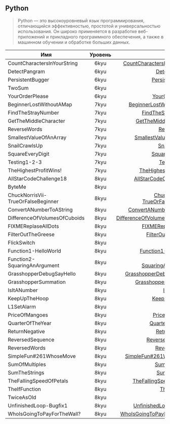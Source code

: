 ## Python

> Python — это высокоуровневый язык программирования, отличающийся
> эффективностью, простотой и универсальностью использования.
> Он широко применяется в разработке веб-приложений и прикладного
> программного обеспечения, а также в машинном обучении и обработке
> больших данных.

| Имя                                | Уровень |                                                                          Ссылка |
| ---------------------------------- | :-----: | ------------------------------------------------------------------------------: |
| CountCharactersInYourString        |  6kyu   |               [CountCharactersInYourString](./6kyu/CountCharactersInYourString) |
| DetectPangram                      |  6kyu   |                                           [DetectPangram](./6kyu/DetectPangram) |
| PersistentBugger                   |  6kyu   |                                     [PersistentBugger](./6kyu/PersistentBugger) |
| TwoSum                             |  6kyu   |                                                         [TwoSum](./6kyu/TwoSum) |
| YourOrderPlease                    |  6kyu   |                                       [YourOrderPlease](./6kyu/YourOrderPlease) |
| BeginnerLostWithoutAMap            |  7kyu   |                       [BeginnerLostWithoutAMap](./7kyu/BeginnerLostWithoutAMap) |
| FindTheStrayNumber                 |  7kyu   |                                 [FindTheStrayNumber](./7kyu/FindTheStrayNumber) |
| GetTheMiddleCharacter              |  7kyu   |                           [GetTheMiddleCharacter](./7kyu/GetTheMiddleCharacter) |
| ReverseWords                       |  7kyu   |                                             [ReverseWords](./7kyu/ReverseWords) |
| SmallestValueOfAnArray             |  7kyu   |                         [SmallestValueOfAnArray](./7kyu/SmallestValueOfAnArray) |
| SnailCrawlsUp                      |  7kyu   |                                           [SnailCrawlsUp](./7kyu/SnailCrawlsUp) |
| SquareEveryDigit                   |  7kyu   |                                     [SquareEveryDigit](./7kyu/SquareEveryDigit) |
| Testing1-2-3                       |  7kyu   |                                             [Testing1-2-3](./7kyu/Testing1-2-3) |
| TheHighestProfitWins!              |  7kyu   |                           [TheHighestProfitWins!](./7kyu/TheHighestProfitWins!) |
| AllStarCodeChallenge18             |  8kyu   |                         [AllStarCodeChallenge18](./8kyu/AllStarCodeChallenge18) |
| ByteMe                             |  8kyu   |                                                         [ByteMe](./8kyu/ByteMe) |
| ChuckNorrisVii-TrueOrFalseBeginner |  8kyu   | [ChuckNorrisVii-TrueOrFalseBeginner](./8kyu/ChuckNorrisVii-TrueOrFalseBeginner) |
| ConvertANumberToAString            |  8kyu   |                       [ConvertANumberToAString](./8kyu/ConvertANumberToAString) |
| DifferenceOfVolumesOfCuboids       |  8kyu   |             [DifferenceOfVolumesOfCuboids](./8kyu/DifferenceOfVolumesOfCuboids) |
| FIXMEReplaseAllDots                |  8kyu   |                               [FIXMEReplaseAllDots](./8kyu/FIXMEReplaseAllDots) |
| FilterOutTheGreese                 |  8kyu   |                                 [FilterOutTheGreese](./8kyu/FilterOutTheGreese) |
| FlickSwitch                        |  8kyu   |                                               [FlickSwitch](./8kyu/FlickSwitch) |
| Function1-HelloWorld               |  8kyu   |                             [Function1-HelloWorld](./8kyu/Function1-HelloWorld) |
| Function2-SquaringAnArgument       |  8kyu   |             [Function2-SquaringAnArgument](./8kyu/Function2-SquaringAnArgument) |
| GrasshopperDebugSayHello           |  8kyu   |                     [GrasshopperDebugSayHello](./8kyu/GrasshopperDebugSayHello) |
| GrasshopperSummation               |  8kyu   |                             [GrasshopperSummation](./8kyu/GrasshopperSummation) |
| IsItANumber                        |  8kyu   |                                               [IsItANumber](./8kyu/IsItANumber) |
| KeepUpTheHoop                      |  8kyu   |                                           [KeepUpTheHoop](./8kyu/KeepUpTheHoop) |
| L1SetAlarm                         |  8kyu   |                                                 [L1SetAlarm](./8kyu/L1SetAlarm) |
| PriceOfMangoes                     |  8kyu   |                                         [PriceOfMangoes](./8kyu/PriceOfMangoes) |
| QuarterOfTheYear                   |  8kyu   |                                     [QuarterOfTheYear](./8kyu/QuarterOfTheYear) |
| ReturnNegative                     |  8kyu   |                                         [ReturnNegative](./8kyu/ReturnNegative) |
| ReversedSequence                   |  8kyu   |                                     [ReversedSequence](./8kyu/ReversedSequence) |
| ReversedWords                      |  8kyu   |                                           [ReversedWords](./8kyu/ReversedWords) |
| SimpleFun#261WhoseMove             |  8kyu   |                         [SimpleFun#261WhoseMove](./8kyu/SimpleFun#261WhoseMove) |
| SumOfMultiples                     |  8kyu   |                                         [SumOfMultiples](./8kyu/SumOfMultiples) |
| SumTheStrings                      |  8kyu   |                                           [SumTheStrings](./8kyu/SumTheStrings) |
| TheFallingSpeedOfPetals            |  8kyu   |                       [TheFallingSpeedOfPetals](./8kyu/TheFallingSpeedOfPetals) |
| TheIfFunction                      |  8kyu   |                                           [TheIfFunction](./8kyu/TheIfFunction) |
| TwiceAsOld                         |  8kyu   |                                                 [TwiceAsOld](./8kyu/TwiceAsOld) |
| UnfinishedLoop-Bugfix1             |  8kyu   |                         [UnfinishedLoop-Bugfix1](./8kyu/UnfinishedLoop-Bugfix1) |
| WhoIsGoingToPayForTheWall?         |  8kyu   |                 [WhoIsGoingToPayForTheWall?](./8kyu/WhoIsGoingToPayForTheWall?) |
